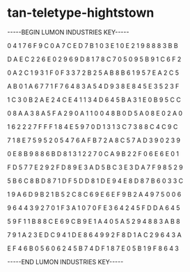 # tan-teletype-hightstown

-----BEGIN LUMON INDUSTRIES KEY-----

0 4 1 7 6 F 9 C 0 A 7 C E D 7 B 1 0 3 E 1 0 E 2 1 9 8 8 8 3 B B

D A E C 2 2 6 E 0 2 9 6 9 D 8 1 7 8 C 7 0 5 0 9 5 B 9 1 C 6 F 2

0 A 2 C 1 9 3 1 F 0 F 3 3 7 2 B 2 5 A B 8 B 6 1 9 5 7 E A 2 C 5

A B 0 1 A 6 7 7 1 F 7 6 4 8 3 A 5 4 D 9 3 8 E 8 4 5 E 3 5 2 3 F

1 C 3 0 B 2 A E 2 4 C E 4 1 1 3 4 D 6 4 5 B A 3 1 E 0 B 9 5 C C

0 8 A A 3 8 A 5 F A 2 9 0 A 1 1 0 0 4 8 B 0 D 5 A 0 8 E 0 2 A 0

1 6 2 2 2 7 F F F 1 8 4 E 5 9 7 0 D 1 3 1 3 C 7 3 8 8 C 4 C 9 C

7 1 8 E 7 5 9 5 2 0 5 4 7 6 A F B 7 2 A 8 C 5 7 A D 3 9 0 2 3 9

0 E 8 B 9 8 8 6 B D 8 1 3 1 2 2 7 0 C A 9 B 2 2 F 0 6 E 6 E 0 1

F D 5 7 7 E 2 9 2 F D 8 9 E 3 A D 5 B C 3 E 3 D A 7 F 9 8 5 2 9

5 B 6 C 8 B D 8 7 1 D F 5 D D 8 1 D E 9 4 E 8 D 8 7 B 6 0 3 3 C

1 9 A 6 D 9 B 2 1 B 5 2 C 8 C 6 9 E 6 E F 9 B 2 A 4 9 7 5 0 0 6

9 6 4 4 3 9 2 7 0 1 F 3 A 1 0 7 0 F E 3 6 4 2 4 5 F D D A 6 4 5

5 9 F 1 1 B 8 8 C E 6 9 C B 9 E 1 A 4 0 5 A 5 2 9 4 8 8 3 A B 8

7 9 1 A 2 3 E D C 9 4 1 D E 8 6 4 9 9 2 F 8 D 1 A C 2 9 6 4 3 A

E F 4 6 B 0 5 6 0 6 2 4 5 B 7 4 D F 1 8 7 E 0 5 B 1 9 F 8 6 4 3

-----END LUMON INDUSTRIES KEY-----
